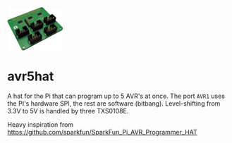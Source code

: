 <img  src="iso.png" width=25%/> 

# avr5hat
A hat for the Pi that can program up to 5 AVR's at once. The port `AVR1` uses the PI's hardware SPI, the rest are software (bitbang).
Level-shifting from 3.3V to 5V is handled by three TXS0108E.

Heavy inspiration from https://github.com/sparkfun/SparkFun_Pi_AVR_Programmer_HAT

